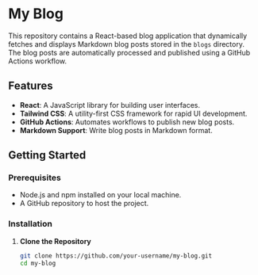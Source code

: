 # My Blog

This repository contains a React-based blog application that dynamically fetches and displays Markdown blog posts stored in the `blogs` directory. The blog posts are automatically processed and published using a GitHub Actions workflow.

## Features

- **React**: A JavaScript library for building user interfaces.
- **Tailwind CSS**: A utility-first CSS framework for rapid UI development.
- **GitHub Actions**: Automates workflows to publish new blog posts.
- **Markdown Support**: Write blog posts in Markdown format.

## Getting Started

### Prerequisites

- Node.js and npm installed on your local machine.
- A GitHub repository to host the project.

### Installation

1. **Clone the Repository**

   ```bash
   git clone https://github.com/your-username/my-blog.git
   cd my-blog
